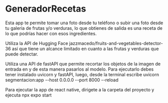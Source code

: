 # GeneradorRecetas

Esta app te permite tomar una foto desde tu teléfono o subir una foto desde tu galeria
de frutas y/o verduras, lo que obtienes de salida es una receta de lo que podrías 
hacer con esos ingredientes.

Utiliza la API de Hugging Face jazzmacedo/fruits-and-vegetables-detector-36 así que 
tiene un alcance limitado en cuanto a las frutas y verduras que puede detectar.

Utiliza una API de fastAPI que permite recortar los objetos de la imagen de entrada en 
y de esta manera pasarlos al modelo. Para ejecutarlo debes tener instalado uvicorn y fastAPI, 
luego, desde la terminal escribe
uvicorn segmentacion:app --host 0.0.0.0 --port 8000 --reload

Para ejecutar la app de react native, dirigete a la carpeta del proyecto y ejecuta npx expo start